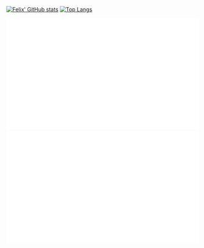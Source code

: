 <!--
**fhochleitner/fhochleitner** is a ✨ _special_ ✨ repository because its `README.md` (this file) appears on your GitHub profile.

Here are some ideas to get you started:

- 🔭 I’m currently working on ...
- 🌱 I’m currently learning ...
- 👯 I’m looking to collaborate on ...
- 🤔 I’m looking for help with ...
- 💬 Ask me about ...
- 📫 How to reach me: ...
- 😄 Pronouns: ...
- ⚡ Fun fact: ...
-->
[![Felix' GitHub stats](https://github-readme-stats.vercel.app/api?username=fhochleitner&show_icons=true&theme=noctis_minimus&show_icons=true&count_private=true)](https://github.com/anuraghazra/github-readme-stats)
[![Top Langs](https://github-readme-stats.vercel.app/api/top-langs/?username=fhochleitner&layout=compact&theme=noctis_minimus&show_icons=true&count_private=true&hide=html,css&langs_count=6)](https://github.com/anuraghazra/github-readme-stats)

![Overview](https://raw.githubusercontent.com/fhochleitner/gh-stats/refs/heads/master/generated//overview.svg#gh-dark-mode-only)
![Langs](https://raw.githubusercontent.com/fhochleitner/gh-stats/refs/heads/master/generated/languages.svg#gh-dark-mode-only)
